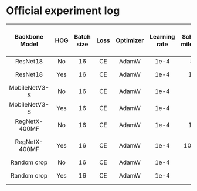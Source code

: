 # Official experiment log

Backbone Model | HOG | Batch size | Loss | Optimizer |Learning rate | Scheduler milestones | Scheduler gammas | Weight decay | Color jitter  | Lighting noise | Gaussian blur | Geometric transform  | Epochs | Reduction factor | Best validation loss| Best validation WT5-MCA (%) | Best epochs | Test loss | Top-1 accuracy (%) | Top-5 accuracy (%) | MCA (%) | Top-5 weighted MCA (%) | Kaggle score | Training time (mins) | GPU (type, GB) | Output folder |
|:--------------:|:---:|:--:|:----------:|:-----------:|:--:|:-------------:|:------------:|:--:|:------------:|:------:|:----------------:|:--------------:|:--------------:|:---:|:-------------:|:--:|:--:|:--:|:--:|:--:|:--:|:--:|:--:|:--:|:--:|:--:|
| ResNet18 | No | 16 | CE | AdamW | 1e-4 | 8,26 | 0.31622 | 1e-4 | 0.5 | 0.5 | 0.5 | 0.5 | 30 | 1 | 2.61 | 42.03 | 29 | 2.67 | 41.25 | 65.69 | 31.66 | 41.35 | 0.380 | 292 | L4,22 |[ResNet18](/out/official/resnet/) |
| ResNet18 | Yes | 16 | CE | AdamW | 1e-4 | 10,20 | 0.5 | 1e-4 | 0.5 | 0.5 | 0.5 | 0.5 | 30 | 1 | 2.64 | 42.89 | 27 | 2.67 | 41.66 | 66.16 | 32.83 | 42.31 | 0.400 | 330 | L4,22 |[ResNet + HOG](/out/official/resnet_hog/) |
| MobileNetV3-S | No | 16 | CE | AdamW | 1e-4 | 20 | 0.5 | 1e-4 | 0.5 | 0.5 | 0.5 | 0.5 | 30 | 1 | 2.37 | 48.15 | 30 | 2.44 | 45.39 | 70.90 | 36.99 | 46.97 | 0.436 | 241 | L4,22 |[MobileNetV3-S](/out/official/mobilenet/) |
| MobileNetV3-S | Yes | 16 | CE | AdamW | 1e-4 | 15 | 0.5 | 1e-4 | 0.5 | 0.5 | 0.5 | 0.5 | 30 | 1 | 2.73 | 42.1 | 29 | 2.76 | 40.00 | 65.88 | 30.87 | 41.07 | - | 257 | L4,22 |[MobileNetV3-S + HOG](/out/official/mobilenet_hog/) |
| RegNetX-400MF | No | 16 | CE | AdamW | 1e-4 | 10,25 | 0.5,0.25 | 1e-4 | 0.5 | 0.5 | 0.5 | 0.5 | 30 | 1 | 4.81 | 44.37 | 25 | 2.4 | 43.50 | 69.00 | 33.46 | 43.75 | 0.417 | 276 | L4,22 |[RegNetX-400MF](/out/official/regnet/) |
| RegNetX-400MF | Yes | 16 | CE | AdamW | 1e-4 | 10,20,25 | 0.5,0.5,0.25 | 1e-4 | 0.5 | 0.5 | 0.5 | 0.5 | 30 | 1 | 2.47 | 45.42 | 29 | 2.52 | 42.69 | 68.20 | 33.69 | 43.84 | 0.417 | 324 | L4,22 |[RegNetX-400MF + HOG](/out/official/regnet_hog/) |
| Random crop | No | 16 | CE | AdamW | 1e-4 | - | - | 1e-4 | 0.5 | 0.5 | 0.5 | 0.5 | 30 | 1 | 2.81 | 42.97 | 29 | 2.88 | 40.59 | 64.78 | 32.11 | 40.93 | 0.409 | 244 | L4,22 |[Random Crop](/out/official/random/) |
| Random crop | Yes | 16 | CE | AdamW | 1e-4 | - | - | 1e-4 | 0.5 | 0.5 | 0.5 | 0.5 | 30 | 1 | 3.45 | 40.65 | 30 |3.62 | 36.00 | 60.79 | 28.80 | 38.00 | - | 290 | L4,22  |[Rabdom Crop + Hog](/out/official/random_hog/) |






